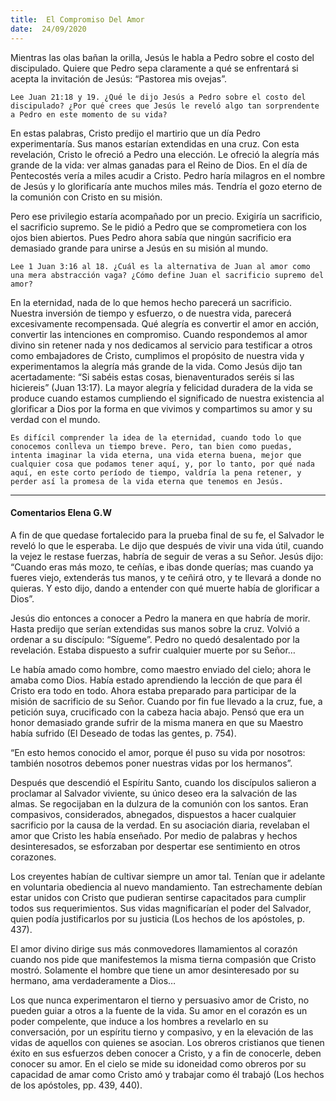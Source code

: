 ```yaml
---
title:  El Compromiso Del Amor
date:  24/09/2020
---
```


Mientras las olas bañan la orilla, Jesús le habla a Pedro sobre el costo del discipulado. Quiere que Pedro sepa claramente a qué se enfrentará si acepta la invitación de Jesús: “Pastorea mis ovejas”.

`Lee Juan 21:18 y 19. ¿Qué le dijo Jesús a Pedro sobre el costo del discipulado? ¿Por qué crees que Jesús le reveló algo tan sorprendente a Pedro en este momento de su vida?`

En estas palabras, Cristo predijo el martirio que un día Pedro experimentaría. Sus manos estarían extendidas en una cruz. Con esta revelación, Cristo le ofreció a Pedro una elección. Le ofreció la alegría más grande de la vida: ver almas ganadas para el Reino de Dios. En el día de Pentecostés vería a miles acudir a Cristo. Pedro haría milagros en el nombre de Jesús y lo glorificaría ante muchos miles más. Tendría el gozo eterno de la comunión con Cristo en su misión.

Pero ese privilegio estaría acompañado por un precio. Exigiría un sacrificio, el sacrificio supremo. Se le pidió a Pedro que se comprometiera con los ojos bien abiertos. Pues Pedro ahora sabía que ningún sacrificio era demasiado grande para unirse a Jesús en su misión al mundo.

`Lee 1 Juan 3:16 al 18. ¿Cuál es la alternativa de Juan al amor como una mera abstracción vaga? ¿Cómo define Juan el sacrificio supremo del amor?`

En la eternidad, nada de lo que hemos hecho parecerá un sacrificio. Nuestra inversión de tiempo y esfuerzo, o de nuestra vida, parecerá excesivamente recompensada. Qué alegría es convertir el amor en acción, convertir las intenciones en compromiso. Cuando respondemos al amor divino sin retener nada y nos dedicamos al servicio para testificar a otros como embajadores de Cristo, cumplimos el propósito de nuestra vida y experimentamos la alegría más grande de la vida. Como Jesús dijo tan acertadamente: “Si sabéis estas cosas, bienaventurados seréis si las hiciereis” (Juan 13:17). La mayor alegría y felicidad duradera de la vida se produce cuando estamos cumpliendo el significado de nuestra existencia al glorificar a Dios por la forma en que vivimos y compartimos su amor y su verdad con el mundo.

`Es difícil comprender la idea de la eternidad, cuando todo lo que conocemos conlleva un tiempo breve. Pero, tan bien como puedas, intenta imaginar la vida eterna, una vida eterna buena, mejor que cualquier cosa que podamos tener aquí, y, por lo tanto, por qué nada aquí, en este corto período de tiempo, valdría la pena retener, y perder así la promesa de la vida eterna que tenemos en Jesús.`

---

#### Comentarios Elena G.W

A fin de que quedase fortalecido para la prueba final de su fe, el Salvador le reveló lo que le esperaba. Le dijo que después de vivir una vida útil, cuando la vejez le restase fuerzas, habría de seguir de veras a su Señor. Jesús dijo: “Cuando eras más mozo, te ceñías, e ibas donde querías; mas cuando ya fueres viejo, extenderás tus manos, y te ceñirá otro, y te llevará a donde no quieras. Y esto dijo, dando a entender con qué muerte había de glorificar a Dios”.

Jesús dio entonces a conocer a Pedro la manera en que habría de morir. Hasta predijo que serían extendidas sus manos sobre la cruz. Volvió a ordenar a su discípulo: “Sígueme”. Pedro no quedó desalentado por la revelación. Estaba dispuesto a sufrir cualquier muerte por su Señor…

Le había amado como hombre, como maestro enviado del cielo; ahora le amaba como Dios. Había estado aprendiendo la lección de que para él Cristo era todo en todo. Ahora estaba preparado para participar de la misión de sacrificio de su Señor. Cuando por fin fue llevado a la cruz, fue, a petición suya, crucificado con la cabeza hacia abajo. Pensó que era un honor demasiado grande sufrir de la misma manera en que su Maestro había sufrido (El Deseado de todas las gentes, p. 754).

“En esto hemos conocido el amor, porque él puso su vida por nosotros: también nosotros debemos poner nuestras vidas por los hermanos”.

Después que descendió el Espíritu Santo, cuando los discípulos salieron a proclamar al Salvador viviente, su único deseo era la salvación de las almas. Se regocijaban en la dulzura de la comunión con los santos. Eran compasivos, considerados, abnegados, dispuestos a hacer cualquier sacrificio por la causa de la verdad. En su asociación diaria, revelaban el amor que Cristo les había enseñado. Por medio de palabras y hechos desinteresados, se esforzaban por despertar ese sentimiento en otros corazones.

Los creyentes habían de cultivar siempre un amor tal. Tenían que ir adelante en voluntaria obediencia al nuevo mandamiento. Tan estrechamente debían estar unidos con Cristo que pudieran sentirse capacitados para cumplir todos sus requerimientos. Sus vidas magnificarían el poder del Salvador, quien podía justificarlos por su justicia (Los hechos de los apóstoles, p. 437).

El amor divino dirige sus más conmovedores llamamientos al corazón cuando nos pide que manifestemos la misma tierna compasión que Cristo mostró. Solamente el hombre que tiene un amor desinteresado por su hermano, ama verdaderamente a Dios…

Los que nunca experimentaron el tierno y persuasivo amor de Cristo, no pueden guiar a otros a la fuente de la vida. Su amor en el corazón es un poder compelente, que induce a los hombres a revelarlo en su conversación, por un espíritu tierno y compasivo, y en la elevación de las vidas de aquellos con quienes se asocian. Los obreros cristianos que tienen éxito en sus esfuerzos deben conocer a Cristo, y a fin de conocerle, deben conocer su amor. En el cielo se mide su idoneidad como obreros por su capacidad de amar como Cristo amó y trabajar como él trabajó (Los hechos de los apóstoles, pp. 439, 440).
